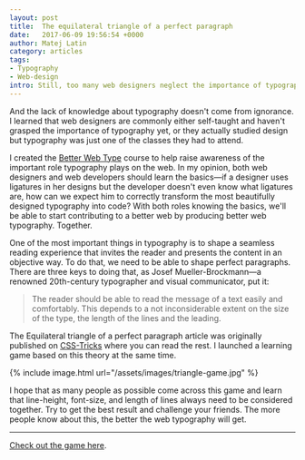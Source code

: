```yaml
---
layout: post
title:  The equilateral triangle of a perfect paragraph
date:   2017-06-09 19:56:54 +0000
author: Matej Latin
category: articles
tags:
- Typography
- Web-design
intro: Still, too many web designers neglect the importance of typography on the web. So far, I've only met a few that really understand typography and know how to apply that knowledge to their work. 
---
```


And the lack of knowledge about typography doesn't come from ignorance. I learned that web designers are commonly either self-taught and haven't grasped the importance of typography yet, or they actually studied design but typography was just one of the classes they had to attend.

I created the [Better Web Type](https://betterwebtype.com) course to help raise awareness of the important role typography plays on the web. In my opinion, both web designers and web developers should learn the basics—if a designer uses ligatures in her designs but the developer doesn't even know what ligatures are, how can we expect him to correctly transform the most beautifully designed typography into code? With both roles knowing the basics, we'll be able to start contributing to a better web by producing better web typography. Together.

One of the most important things in typography is to shape a seamless reading experience that invites the reader and presents the content in an objective way. To do that, we need to be able to shape perfect paragraphs. There are three keys to doing that, as Josef Mueller-Brockmann—a renowned 20th-century typographer and visual communicator, put it:

>The reader should be able to read the message of a text easily and comfortably. This depends to a not inconsiderable extent on the size of the type, the length of the lines and the leading.

The Equilateral triangle of a perfect paragraph article was originally published on [CSS-Tricks](https://css-tricks.com/equilateral-triangle-perfect-paragraph/) where you can read the rest. I launched a learning game based on this theory at the same time.

{% include image.html url="/assets/images/triangle-game.jpg" %}

I hope that as many people as possible come across this game and learn that line-height, font-size, and length of lines always need to be considered together. Try to get the best result and challenge your friends. The more people know about this, the better the web typography will get.

---

[Check out the game here](https://betterwebtype.com/triangle).